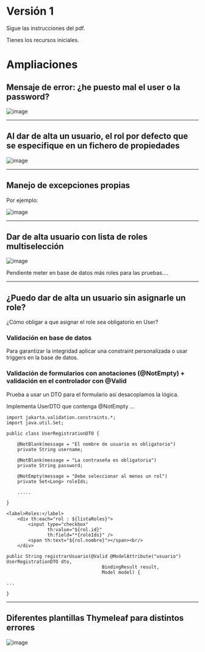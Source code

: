 # Versión 1

Sigue las instrucciones del pdf.

Tienes los recursos iniciales.

# Ampliaciones

## Mensaje de error: ¿he puesto mal el user o la password?

![image](https://github.com/user-attachments/assets/81d7fdf9-0923-45fe-a82d-a514b18f6f93)

___

## Al dar de alta un usuario, el rol por defecto que se especifique en un fichero de propiedades

![image](https://github.com/user-attachments/assets/118bc571-15cb-46c1-b79b-2265fdcc7d19)

___

## Manejo de excepciones propias

Por ejemplo:

![image](https://github.com/user-attachments/assets/bb02a27c-5400-45fb-8908-2e0d106e3f9e)

___

## Dar de alta usuario con lista de roles multiselección

![image](https://github.com/user-attachments/assets/7352ec51-e09c-47a0-92c9-74bd6c38e327)

Pendiente meter en base de datos más roles para las pruebas....

___

## ¿Puedo dar de alta un usuario sin asignarle un role?

¿Cómo obligar a que asignar el role sea obligatorio en User?

 ### Validación en base de datos

 Para garantizar la integridad aplicar una constraint personalizada o usar triggers en la base de datos.

 ### Validación de formularios con anotaciones (@NotEmpty) + validación en el controlador con @Valid

 Prueba a usar un DTO para el formulario así desacoplamos la lógica.

 Implementa UserDTO que contenga @NotEmpty ...

```
import jakarta.validation.constraints.*;
import java.util.Set;

public class UserRegistrationDTO {

    @NotBlank(message = "El nombre de usuario es obligatorio")
    private String username;

    @NotBlank(message = "La contraseña es obligatoria")
    private String password;

    @NotEmpty(message = "Debe seleccionar al menos un rol")
    private Set<Long> roleIds;

    .....
   
}

```

```
<label>Roles:</label>
    <div th:each="rol : ${listaRoles}">
        <input type="checkbox"
               th:value="${rol.id}"
               th:field="*{roleIds}" />
        <span th:text="${rol.nombre}"></span><br/>
    </div>
```

```
public String registrarUsuario(@Valid @ModelAttribute("usuario") UserRegistrationDTO dto,
                                   BindingResult result,
                                   Model model) {

...

}
```
___

## Diferentes plantillas Thymeleaf para distintos errores

![image](https://github.com/user-attachments/assets/fef257a3-3db2-41d0-bbd8-8912de0f2645)


